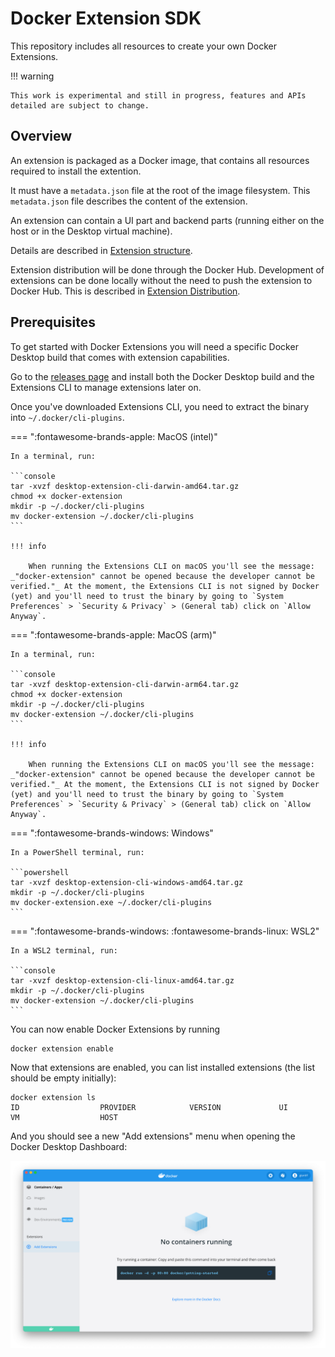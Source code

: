 # Docker Extension SDK

This repository includes all resources to create your own Docker Extensions.

!!! warning

    This work is experimental and still in progress, features and APIs detailed are subject to change.

## Overview

An extension is packaged as a Docker image, that contains all resources required to install the extention.

It must have a `metadata.json` file at the root of the image filesystem. This `metadata.json` file describes the content of the extension.

An extension can contain a UI part and backend parts (running either on the host or in the Desktop virtual machine).

Details are described in [Extension structure](extensions/METADATA.md).

Extension distribution will be done through the Docker Hub.
Development of extensions can be done locally without the need to push the extension to Docker Hub.
This is described in [Extension Distribution](extensions/DISTRIBUTION.md).

## Prerequisites

To get started with Docker Extensions you will need a specific Docker Desktop build that comes with extension capabilities.

Go to the [releases page](https://github.com/docker/extensions-sdk/releases/latest) and install both the Docker Desktop build and the Extensions CLI to manage extensions later on.

Once you've downloaded Extensions CLI, you need to extract the binary into `~/.docker/cli-plugins`.

=== ":fontawesome-brands-apple: MacOS (intel)"

    In a terminal, run:

    ```console
    tar -xvzf desktop-extension-cli-darwin-amd64.tar.gz
    chmod +x docker-extension
    mkdir -p ~/.docker/cli-plugins
    mv docker-extension ~/.docker/cli-plugins
    ```

    !!! info

        When running the Extensions CLI on macOS you'll see the message: _"docker-extension" cannot be opened because the developer cannot be verified."_ At the moment, the Extensions CLI is not signed by Docker (yet) and you'll need to trust the binary by going to `System Preferences` > `Security & Privacy` > (General tab) click on `Allow Anyway`.

=== ":fontawesome-brands-apple: MacOS (arm)"

    In a terminal, run:

    ```console
    tar -xvzf desktop-extension-cli-darwin-arm64.tar.gz
    chmod +x docker-extension
    mkdir -p ~/.docker/cli-plugins
    mv docker-extension ~/.docker/cli-plugins
    ```

    !!! info

        When running the Extensions CLI on macOS you'll see the message: _"docker-extension" cannot be opened because the developer cannot be verified."_ At the moment, the Extensions CLI is not signed by Docker (yet) and you'll need to trust the binary by going to `System Preferences` > `Security & Privacy` > (General tab) click on `Allow Anyway`.

=== ":fontawesome-brands-windows: Windows"

    In a PowerShell terminal, run:

    ```powershell
    tar -xvzf desktop-extension-cli-windows-amd64.tar.gz
    mkdir -p ~/.docker/cli-plugins
    mv docker-extension.exe ~/.docker/cli-plugins
    ```

=== ":fontawesome-brands-windows: :fontawesome-brands-linux: WSL2"

    In a WSL2 terminal, run:

    ```console
    tar -xvzf desktop-extension-cli-linux-amd64.tar.gz
    mkdir -p ~/.docker/cli-plugins
    mv docker-extension ~/.docker/cli-plugins
    ```

You can now enable Docker Extensions by running 

```console
docker extension enable
```

Now that extensions are enabled, you can list installed extensions (the list should be empty initially):

```console
docker extension ls 
ID                  PROVIDER            VERSION             UI                  VM                  HOST
```

And you should see a new "Add extensions" menu when opening the Docker Desktop Dashboard:

![Extensions enabled](images/extensions-enabled.png)
